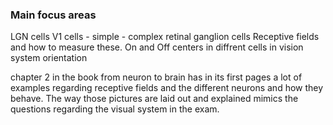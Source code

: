 ### Main focus areas
LGN cells
V1 cells
	- simple
	- complex
retinal ganglion cells
Receptive fields and how to measure these.
On and Off centers in diffrent cells in vision system
orientation

chapter 2 in the book from neuron to brain has in its first pages a lot of examples regarding receptive fields and the different neurons and how they behave. The way those pictures are laid out and explained mimics the questions regarding the visual system in the exam.

